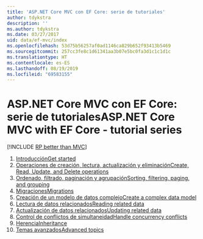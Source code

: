```yaml
---
title: 'ASP.NET Core MVC con EF Core: serie de tutoriales'
author: tdykstra
description: ''
ms.author: tdykstra
ms.date: 03/27/2017
uid: data/ef-mvc/index
ms.openlocfilehash: 53d75b56257af0ad1146ca829b652f93413b5469
ms.sourcegitcommit: 257cc3fe8c1d61341aa3b07e5bc0fa3d1c1c1d1c
ms.translationtype: HT
ms.contentlocale: es-ES
ms.lasthandoff: 08/19/2019
ms.locfileid: "69583155"
---
```

# <a name="aspnet-core-mvc-with-ef-core---tutorial-series"></a><span data-ttu-id="7b4f7-102">ASP.NET Core MVC con EF Core: serie de tutoriales</span><span class="sxs-lookup"><span data-stu-id="7b4f7-102">ASP.NET Core MVC with EF Core - tutorial series</span></span>

[!INCLUDE [RP better than MVC](../../includes/RP-EF/rp-over-mvc.md)]

1. [<span data-ttu-id="7b4f7-103">Introducción</span><span class="sxs-lookup"><span data-stu-id="7b4f7-103">Get started</span></span>](xref:data/ef-mvc/intro)
1. [<span data-ttu-id="7b4f7-104">Operaciones de creación, lectura, actualización y eliminación</span><span class="sxs-lookup"><span data-stu-id="7b4f7-104">Create, Read, Update, and Delete operations</span></span>](xref:data/ef-mvc/crud)
1. [<span data-ttu-id="7b4f7-105">Ordenado, filtrado, paginación y agrupación</span><span class="sxs-lookup"><span data-stu-id="7b4f7-105">Sorting, filtering, paging, and grouping</span></span>](xref:data/ef-mvc/sort-filter-page)
1. [<span data-ttu-id="7b4f7-106">Migraciones</span><span class="sxs-lookup"><span data-stu-id="7b4f7-106">Migrations</span></span>](xref:data/ef-mvc/migrations)
1. [<span data-ttu-id="7b4f7-107">Creación de un modelo de datos complejo</span><span class="sxs-lookup"><span data-stu-id="7b4f7-107">Create a complex data model</span></span>](xref:data/ef-mvc/complex-data-model)
1. [<span data-ttu-id="7b4f7-108">Lectura de datos relacionados</span><span class="sxs-lookup"><span data-stu-id="7b4f7-108">Reading related data</span></span>](xref:data/ef-mvc/read-related-data)
1. [<span data-ttu-id="7b4f7-109">Actualización de datos relacionados</span><span class="sxs-lookup"><span data-stu-id="7b4f7-109">Updating related data</span></span>](xref:data/ef-mvc/update-related-data)
1. [<span data-ttu-id="7b4f7-110">Control de conflictos de simultaneidad</span><span class="sxs-lookup"><span data-stu-id="7b4f7-110">Handle concurrency conflicts</span></span>](xref:data/ef-mvc/concurrency)
1. [<span data-ttu-id="7b4f7-111">Herencia</span><span class="sxs-lookup"><span data-stu-id="7b4f7-111">Inheritance</span></span>](xref:data/ef-mvc/inheritance)
1. [<span data-ttu-id="7b4f7-112">Temas avanzados</span><span class="sxs-lookup"><span data-stu-id="7b4f7-112">Advanced topics</span></span>](xref:data/ef-mvc/advanced)
